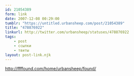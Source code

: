 ```yaml
---
id: 21054389
form: link
date: 2007-12-08 00:29:00
tumblr: "https://untitled.urbansheep.com/post/21054389"
title: "478876922"
linkurl: http://twitter.com/urbansheep/statuses/478876922
tags:
    - post
    - ссылки
    - твиты
layout: post-link.njk
---
```

<p><a href="http://ffffound.com/home/urbansheep/found/">http://ffffound.com/home/urbansheep/found/</a></p>
